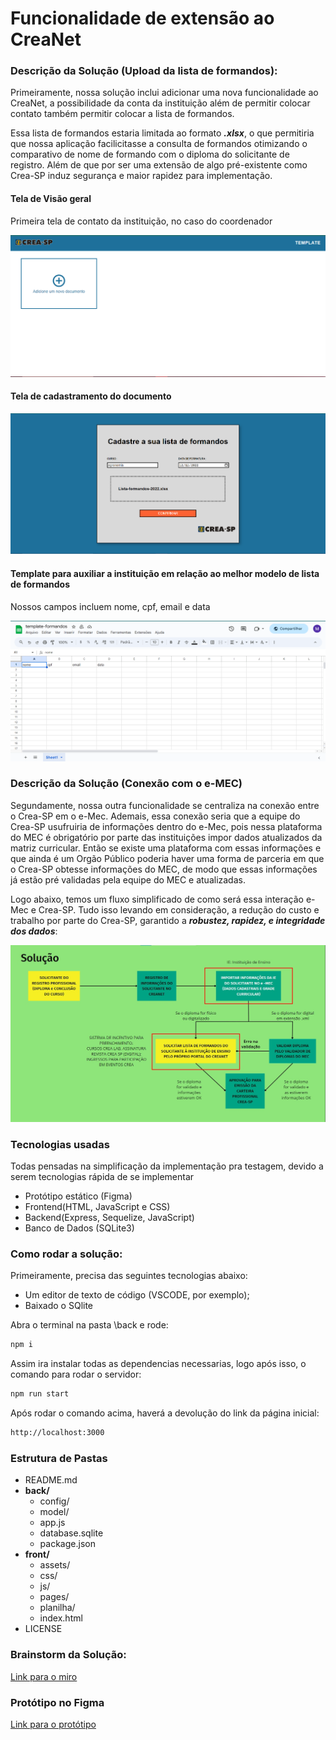 # Funcionalidade de extensão ao CreaNet

### Descrição da Solução (Upload da lista de formandos):

Primeiramente, nossa solução inclui adicionar uma nova funcionalidade ao CreaNet, a possibilidade da conta da instituição além de permitir colocar contato também permitir colocar a lista de formandos.

Essa lista de formandos estaria limitada ao formato ***.xlsx***, o que permitiria que nossa aplicação facilicitasse a consulta de formandos otimizando o comparativo de nome de formando com o diploma do solicitante de registro. Além de que por ser uma extensão de algo pré-existente como Crea-SP induz segurança e maior rapidez para implementação.

#### Tela de Visão geral

Primeira tela de contato da instituição, no caso do coordenador

![Visão Geral](./front/assets/visao-geral.PNG)

#### Tela de cadastramento do documento

![Tela de cadastramento do documento](./front/assets/cadastro-crea.PNG)


#### Template para auxiliar a instituição em relação ao melhor modelo de lista de formandos

Nossos campos incluem nome, cpf, email e data

![Template](./front/assets/template.PNG)

### Descrição da Solução (Conexão com o e-MEC)

Segundamente, nossa outra funcionalidade se centraliza na conexão entre o Crea-SP em o e-Mec. Ademais, essa conexão seria que a equipe do Crea-SP usufruiria de informações dentro do e-Mec, pois nessa plataforma do MEC é obrigatório por parte das instituições impor dados atualizados da matriz curricular. Então se existe uma plataforma com essas informações e que ainda é um Orgão Público poderia haver uma forma de parceria em que o Crea-SP obtesse informações do MEC, de modo que essas informações já estão pré validadas pela equipe do MEC e atualizadas.

Logo abaixo, temos um fluxo simplificado de como será essa interação e-Mec e Crea-SP. Tudo isso levando em consideração, a redução do custo e trabalho por parte do Crea-SP, garantido a ***robustez, rapidez, e integridade dos dados***:

![Fluxo interação e-Mec e Crea-SP](./front/assets/fluxo-emec.jpeg)

### Tecnologias usadas

Todas pensadas na simplificação da implementação pra testagem, devido a serem tecnologias rápida de se implementar

- Protótipo estático (Figma)
- Frontend(HTML, JavaScript e CSS)
- Backend(Express, Sequelize, JavaScript)
- Banco de Dados (SQLite3)

### Como rodar a solução:

Primeiramente, precisa das seguintes tecnologias abaixo:

- Um editor de texto de código (VSCODE, por exemplo);
- Baixado o SQlite

Abra o terminal na pasta \back e rode:

```bash
npm i
```

Assim ira instalar todas as dependencias necessarias, logo após isso, o comando para rodar
o servidor:

```bash
npm run start
```

Após rodar o comando acima, haverá a devolução do link da página inicial:

```bash
http://localhost:3000
```

### Estrutura de Pastas

- README.md
- **back/**
  - config/
  - model/
  - app.js
  - database.sqlite
  - package.json
- **front/**
  - assets/
  - css/
  - js/
  - pages/
  - planilha/
  - index.html
- LICENSE

### Brainstorm da Solução:

[Link para o miro](https://miro.com/welcomeonboard/dHNDclVPY1lKdGxtZEpTQmlnc3dVQ1VCa1VOMlR3OWtpdm9oWHBjRzZkNXpBQmFjcFhtWG9rSmIxbWRCT3gza3wzNDU4NzY0NTI0ODU2MDEyMDk0fDI=?share_link_id=59429647370)



### Protótipo no Figma

[Link para o protótipo](https://www.figma.com/file/BDm1HdEP3Upl9AQF3FSxZC/crea-hackathon?type=design&node-id=0%3A1&mode=design&t=nCZYSRFa7UJOM3yV-1)
